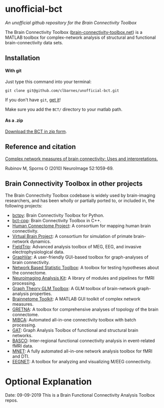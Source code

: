 # unofficial-bct

*An unofficial github repository for the Brain Connectivity Toolbox*

The Brain Connectivity Toolbox
([brain-connectivity-toolbox.net](http://www.brain-connectivity-toolbox.net/))
is a MATLAB toolbox for complex-network analysis of structural and
functional brain-connectivity data sets.

## Installation

#### With git

Just type this command into your terminal:

`git clone git@github.com/clbarnes/unofficial-bct.git`

If you don't have `git`, [get it](https://git-scm.com/downloads)!

Make sure you add the `BCT/` directory to your matlab path.

#### As a .zip

[Download the BCT in zip form](https://sites.google.com/site/bctnet/Home/functions/BCT.zip?attredirects=0).

## Reference and citation

[Complex network measures of brain connectivity: Uses and
interpretations.](http://dx.doi.org/10.1016/j.neuroimage.2009.10.003)

Rubinov M, Sporns O (2010) NeuroImage 52:1059-69.

## Brain Connectivity Toolbox in other projects

The Brain Connectivity Toolbox codebase is widely used by brain-imaging
researchers, and has been wholly or partially ported to, or included in,
the following projects:

- [bctpy](https://pypi.python.org/pypi/bctpy): Brain Connectivity Toolbox
for Python.
- [bct-cpp](https://code.google.com/archive/p/bct-cpp/): Brain
Connectivity Toolbox in C++.
- [Human Connectome Project](http://www.humanconnectome.org/software/): A
consortium for mapping human brain connectivity.
- [Virtual Brain Project](http://www.thevirtualbrain.org/): A consortium
for simulation of primate brain-network dynamics.
- [FieldTrip](http://www.fieldtriptoolbox.org/): Advanced analysis toolbox
of MEG, EEG, and invasive electrophysiological data.
- [GraphVar](https://www.nitrc.org/projects/graphvar/): A user-friendly
GUI-based toolbox for graph-analyses of brain connectivity.
- [Network Based Statistic
Toolbox](https://www.nitrc.org/projects/nbs/): A toolbox for testing
hypotheses about the connectome.
- [Neuroimaging Analysis Kit](https://www.nitrc.org/projects/niak): A
library of modules and pipelines for fMRI processing.
- [Graph Theory GLM Toolbox](https://www.nitrc.org/projects/metalab_gtg/):
A GLM toolbox of brain-network graph-analysis properties.
- [Brainnetome Toolkit](http://www.brainnetome.org/en/brat): A MATLAB GUI
toolkit of complex network measures.
- [GRETNA](http://www.nitrc.org/projects/gretna): A toolbox for
comprehensive analyses of topology of the brain connectome.
- [MIBCA](http://www.mibca.com/): Automated all-in-one connectivity
toolbox with batch processing.
- [GAT](https://sites.google.com/site/gat3362/): Graph Analysis Toolbox of
functional and structural brain networks.
- [BASCO](http://www.nitrc.org/projects/basco): Inter-regional functional
connectivity analysis in event-related fMRI data.
- [MNET](http://neuroimage.yonsei.ac.kr/mnet/): A fully automated
all-in-one network analysis toolbox for fMRI and DTI.
- [EEGNET](https://sites.google.com/site/eegnetworks/): A toolbox for
analyzing and visualizing M/EEG connectivity.

# Optional Explanation

Date: 09-09-2019
This is a Brain Functional Connectivity Analysis Toolbox repos.
